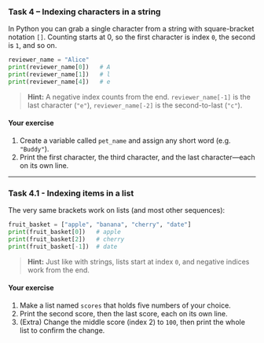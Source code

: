 ### Task 4 – Indexing characters in a string

In Python you can grab a single character from a string with square-bracket notation `[]`.
Counting starts at 0, so the first character is index `0`, the second is `1`, and so on.

```python
reviewer_name = "Alice"
print(reviewer_name[0])   # A
print(reviewer_name[1])   # l
print(reviewer_name[4])   # e
```

> **Hint:** A negative index counts from the end.
> `reviewer_name[-1]` is the last character (`"e"`), `reviewer_name[-2]` is the second-to-last (`"c"`).

#### Your exercise

1. Create a variable called `pet_name` and assign any short word (e.g. `"Buddy"`).
2. Print the first character, the third character, and the last character—each on its own line.

---

### Task 4.1 - Indexing items in a list

The very same brackets work on lists (and most other sequences):

```python
fruit_basket = ["apple", "banana", "cherry", "date"]
print(fruit_basket[0])   # apple
print(fruit_basket[2])   # cherry
print(fruit_basket[-1])  # date
```

> **Hint:** Just like with strings, lists start at index `0`, and negative indices work from the end.

#### Your exercise

1. Make a list named `scores` that holds five numbers of your choice.
2. Print the second score, then the last score, each on its own line.
3. (Extra) Change the middle score (index 2) to `100`, then print the whole list to confirm the change.